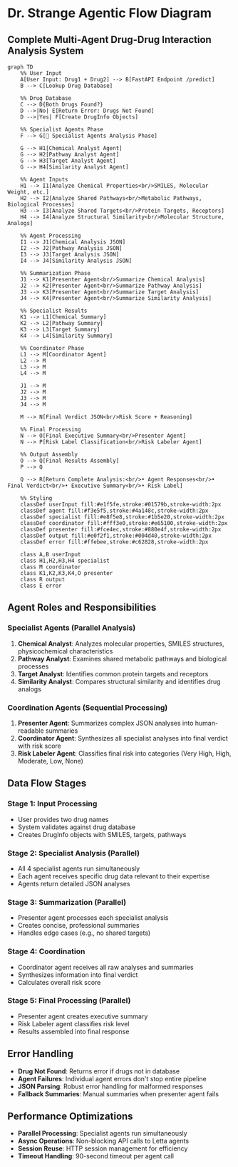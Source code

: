 # Dr. Strange Agentic Flow Diagram

## Complete Multi-Agent Drug-Drug Interaction Analysis System

```mermaid
graph TD
    %% User Input
    A[User Input: Drug1 + Drug2] --> B[FastAPI Endpoint /predict]
    B --> C[Lookup Drug Database]
    
    %% Drug Database
    C --> D{Both Drugs Found?}
    D -->|No| E[Return Error: Drugs Not Found]
    D -->|Yes| F[Create DrugInfo Objects]
    
    %% Specialist Agents Phase
    F --> G[🔬 Specialist Agents Analysis Phase]
    
    G --> H1[Chemical Analyst Agent]
    G --> H2[Pathway Analyst Agent] 
    G --> H3[Target Analyst Agent]
    G --> H4[Similarity Analyst Agent]
    
    %% Agent Inputs
    H1 --> I1[Analyze Chemical Properties<br/>SMILES, Molecular Weight, etc.]
    H2 --> I2[Analyze Shared Pathways<br/>Metabolic Pathways, Biological Processes]
    H3 --> I3[Analyze Shared Targets<br/>Protein Targets, Receptors]
    H4 --> I4[Analyze Structural Similarity<br/>Molecular Structure, Analogs]
    
    %% Agent Processing
    I1 --> J1[Chemical Analysis JSON]
    I2 --> J2[Pathway Analysis JSON]
    I3 --> J3[Target Analysis JSON]
    I4 --> J4[Similarity Analysis JSON]
    
    %% Summarization Phase
    J1 --> K1[Presenter Agent<br/>Summarize Chemical Analysis]
    J2 --> K2[Presenter Agent<br/>Summarize Pathway Analysis]
    J3 --> K3[Presenter Agent<br/>Summarize Target Analysis]
    J4 --> K4[Presenter Agent<br/>Summarize Similarity Analysis]
    
    %% Specialist Results
    K1 --> L1[Chemical Summary]
    K2 --> L2[Pathway Summary]
    K3 --> L3[Target Summary]
    K4 --> L4[Similarity Summary]
    
    %% Coordinator Phase
    L1 --> M[Coordinator Agent]
    L2 --> M
    L3 --> M
    L4 --> M
    
    J1 --> M
    J2 --> M
    J3 --> M
    J4 --> M
    
    M --> N[Final Verdict JSON<br/>Risk Score + Reasoning]
    
    %% Final Processing
    N --> O[Final Executive Summary<br/>Presenter Agent]
    N --> P[Risk Label Classification<br/>Risk Labeler Agent]
    
    %% Output Assembly
    O --> Q[Final Results Assembly]
    P --> Q
    
    Q --> R[Return Complete Analysis:<br/>• Agent Responses<br/>• Final Verdict<br/>• Executive Summary<br/>• Risk Label]
    
    %% Styling
    classDef userInput fill:#e1f5fe,stroke:#01579b,stroke-width:2px
    classDef agent fill:#f3e5f5,stroke:#4a148c,stroke-width:2px
    classDef specialist fill:#e8f5e8,stroke:#1b5e20,stroke-width:2px
    classDef coordinator fill:#fff3e0,stroke:#e65100,stroke-width:2px
    classDef presenter fill:#fce4ec,stroke:#880e4f,stroke-width:2px
    classDef output fill:#e0f2f1,stroke:#004d40,stroke-width:2px
    classDef error fill:#ffebee,stroke:#c62828,stroke-width:2px
    
    class A,B userInput
    class H1,H2,H3,H4 specialist
    class M coordinator
    class K1,K2,K3,K4,O presenter
    class R output
    class E error
```

## Agent Roles and Responsibilities

### Specialist Agents (Parallel Analysis)
1. **Chemical Analyst**: Analyzes molecular properties, SMILES structures, physicochemical characteristics
2. **Pathway Analyst**: Examines shared metabolic pathways and biological processes
3. **Target Analyst**: Identifies common protein targets and receptors
4. **Similarity Analyst**: Compares structural similarity and identifies drug analogs

### Coordination Agents (Sequential Processing)
1. **Presenter Agent**: Summarizes complex JSON analyses into human-readable summaries
2. **Coordinator Agent**: Synthesizes all specialist analyses into final verdict with risk score
3. **Risk Labeler Agent**: Classifies final risk into categories (Very High, High, Moderate, Low, None)

## Data Flow Stages

### Stage 1: Input Processing
- User provides two drug names
- System validates against drug database
- Creates DrugInfo objects with SMILES, targets, pathways

### Stage 2: Specialist Analysis (Parallel)
- All 4 specialist agents run simultaneously
- Each agent receives specific drug data relevant to their expertise
- Agents return detailed JSON analyses

### Stage 3: Summarization (Parallel)
- Presenter agent processes each specialist analysis
- Creates concise, professional summaries
- Handles edge cases (e.g., no shared targets)

### Stage 4: Coordination
- Coordinator agent receives all raw analyses and summaries
- Synthesizes information into final verdict
- Calculates overall risk score

### Stage 5: Final Processing (Parallel)
- Presenter agent creates executive summary
- Risk Labeler agent classifies risk level
- Results assembled into final response

## Error Handling

- **Drug Not Found**: Returns error if drugs not in database
- **Agent Failures**: Individual agent errors don't stop entire pipeline
- **JSON Parsing**: Robust error handling for malformed responses
- **Fallback Summaries**: Manual summaries when presenter agent fails

## Performance Optimizations

- **Parallel Processing**: Specialist agents run simultaneously
- **Async Operations**: Non-blocking API calls to Letta agents
- **Session Reuse**: HTTP session management for efficiency
- **Timeout Handling**: 90-second timeout per agent call 